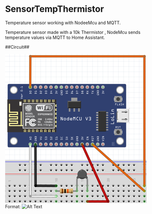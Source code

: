 # SensorTempThermistor

Temperature sensor working with NodeeMcu and MQTT.

Temperature sensor made with a 10k Thermistor , NodeMcu sends temperature values via MQTT to Home Assistant.


##Circuit##

![GitHub Logo](https://github.com/xDiogox/SensorTempThermistor/blob/master/Images/Setup.png)
Format: ![Alt Text](url)



